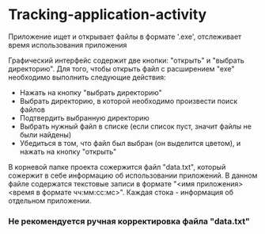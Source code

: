 # Tracking-application-activity
Приложение ищет и открывает файлы в формате '.exe', отслеживает время использования приложения

Графический интерфейс содержит две кнопки: "открыть" и "выбрать директорию".
Для того, чтобы открыть файл с расширением "ехе" необходимо выполнить следующие действия:
  - Нажать на кнопку "выбрать директорию"
  - Выбрать директорию, в которой необходимо произвести поиск файлов
  - Подтвердить выбранную директорию
  - Выбрать нужный файл в списке (если список пуст, значит файлы не были найдены)
  - Убедиться в том, что файл был выбран (он выделится цветом), и нажать на кнопку "открыть" 

В корневой папке проекта сожержится файл "data.txt", который сожержит в себе информацию об использовании приложений.
В данном файле содержатся текстовые записи в формате "<имя приложения> <время в формате чч:мм:сс:мс>".
Каждая стока - информация об отдельном приложении.

### Не рекомендуется ручная корректировка файла "data.txt"
